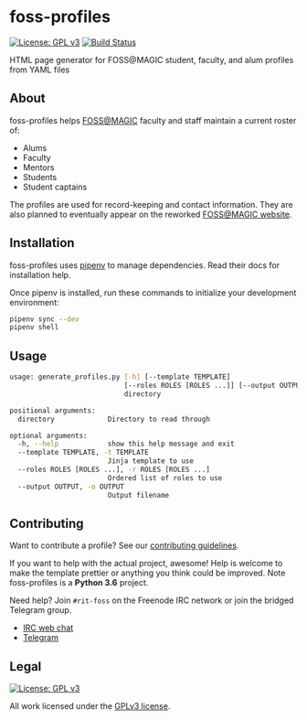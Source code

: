 foss-profiles
=============

[![License: GPL v3](https://img.shields.io/badge/License-GPL%20v3-blue.svg)](https://www.gnu.org/licenses/gpl-3.0)
[![Build Status](https://travis-ci.org/FOSSRIT/foss-profiles.svg?branch=master)](https://travis-ci.org/FOSSRIT/foss-profiles)

HTML page generator for FOSS@MAGIC student, faculty, and alum profiles from YAML files


## About

foss-profiles helps [FOSS@MAGIC](http://foss.rit.edu "Free and Open Source Software at RIT") faculty and staff maintain a current roster of:

* Alums
* Faculty
* Mentors
* Students
* Student captains

The profiles are used for record-keeping and contact information.
They are also planned to eventually appear on the reworked [FOSS@MAGIC website](http://foss.rit.edu "Free and Open Source Software at RIT").


## Installation

foss-profiles uses [pipenv](https://pipenv.readthedocs.io/en/latest/) to manage dependencies.
Read their docs for installation help.

Once pipenv is installed, run these commands to initialize your development environment:

```bash
pipenv sync --dev
pipenv shell
```


## Usage

```bash
usage: generate_profiles.py [-h] [--template TEMPLATE]
                            [--roles ROLES [ROLES ...]] [--output OUTPUT]
                            directory

positional arguments:
  directory             Directory to read through

optional arguments:
  -h, --help            show this help message and exit
  --template TEMPLATE, -t TEMPLATE
                        Jinja template to use
  --roles ROLES [ROLES ...], -r ROLES [ROLES ...]
                        Ordered list of roles to use
  --output OUTPUT, -o OUTPUT
                        Output filename
```


## Contributing

Want to contribute a profile?
See our [contributing guidelines](https://github.com/FOSSRIT/foss-profiles/blob/master/.github/CONTRIBUTING.md "How to contribute a new FOSS profile").

If you want to help with the actual project, awesome!
Help is welcome to make the template prettier or anything you think could be improved.
Note foss-profiles is a **Python 3.6** project.

Need help?
Join `#rit-foss` on the Freenode IRC network or join the bridged Telegram group.

* [IRC web chat](https://webchat.freenode.net/?channels=rit-foss "FOSS @ RIT community on Freenode IRC")
* [Telegram](https://t.me/fossrit "FOSS @ RIT community on Telegram")


## Legal

[![License: GPL v3](https://img.shields.io/badge/License-GPL%20v3-blue.svg)](https://www.gnu.org/licenses/gpl-3.0)

All work licensed under the [GPLv3 license](https://github.com/FOSSRIT/foss-profiles/blob/master/LICENSE.txt).
